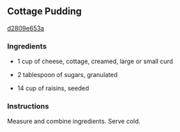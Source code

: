 ## Cottage Pudding

[d2809e653a](http://www.food.com/recipe/cottage-pudding-297504)

### Ingredients

 - 1 cup of cheese, cottage, creamed, large or small curd

 - 2 tablespoon of sugars, granulated

 - 14 cup of raisins, seeded

### Instructions

Measure and combine ingredients. Serve cold.